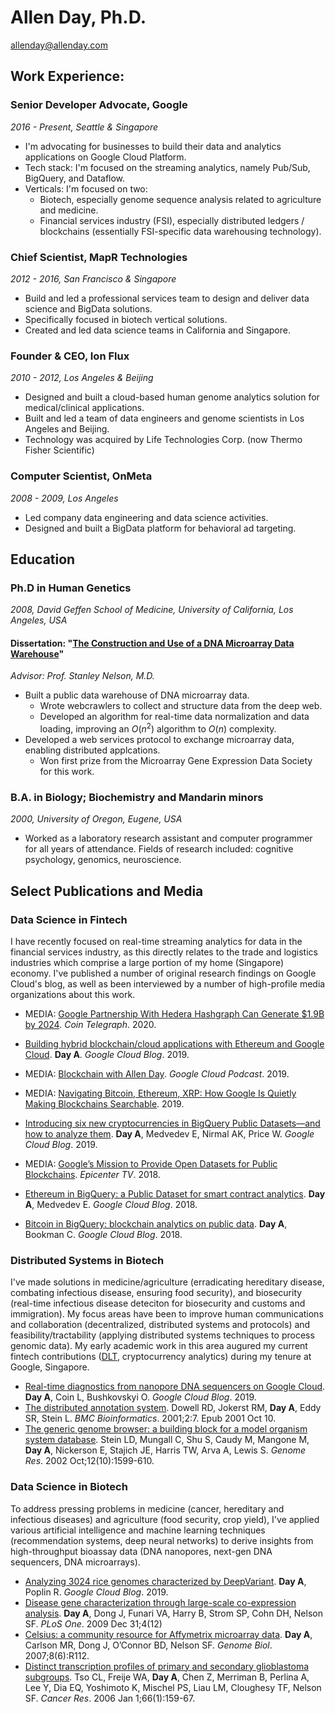 # Allen Day, Ph.D.

[allenday@allenday.com](mailto:allenday@allenday.com)

## Work Experience:

### Senior Developer Advocate, Google
*2016 - Present, Seattle & Singapore*
- I'm advocating for businesses to build their data and analytics applications
  on Google Cloud Platform.
- Tech stack: I'm focused on the streaming analytics, namely Pub/Sub, BigQuery,
  and Dataflow.
- Verticals: I'm focused on two:
  - Biotech, especially genome sequence analysis related to agriculture and
    medicine.
  - Financial services industry (FSI), especially distributed ledgers /
    blockchains (essentially FSI-specific data warehousing technology).

### Chief Scientist, MapR Technologies
*2012 - 2016, San Francisco & Singapore*
- Build and led a professional services team to design and deliver data science
  and BigData solutions.
- Specifically focused in biotech vertical solutions.
- Created and led data science teams in California and Singapore.

### Founder & CEO, Ion Flux
*2010 - 2012, Los Angeles & Beijing*
- Designed and built a cloud-based human genome analytics solution for
  medical/clinical applications.
- Built and led a team of data engineers and genome scientists in Los Angeles
  and Beijing.
- Technology was acquired by Life Technologies Corp. (now Thermo Fisher
  Scientific)

<!--
### Computer Scientist, Language Weaver
*2009 - 2010, Los Angeles*
- Engineered a distributed computing, machine learning application (statistical machine translation).
-->
### Computer Scientist, OnMeta
*2008 - 2009, Los Angeles*
- Led company data engineering and data science activities.
- Designed and built a BigData platform for behavioral ad targeting.

## Education

### Ph.D in Human Genetics
*2008, David Geffen School of Medicine, University of California, Los Angeles, USA*

#### Dissertation: "[The Construction and Use of a DNA Microarray Data Warehouse](https://github.com/allenday/dissertation/raw/master/thesis.pdf)"
*Advisor: Prof. Stanley Nelson, M.D.*
- Built a public data warehouse of DNA microarray data.
  - Wrote webcrawlers to collect and structure data from the deep web.
  - Developed an algorithm for real-time data normalization and data loading,
    improving an $O(n^2)$ algorithm to $O(n)$ complexity.
- Developed a web services protocol to exchange microarray data, enabling
  distributed applcations.
  - Won first prize from the Microarray Gene Expression Data Society for this
    work.

### B.A. in Biology; Biochemistry and Mandarin minors
*2000, University of Oregon, Eugene, USA*
- Worked as a laboratory research assistant and computer programmer for all
  years of attendance. Fields of research included: cognitive psychology,
  genomics, neuroscience.

## Select Publications and Media

### Data Science in Fintech

  I have recently focused on real-time streaming analytics for data in the
  financial services industry, as this directly relates to the trade and
  logistics industries which comprise a large portion of my home (Singapore)
  economy. I've published a number of original research findings on Google
  Cloud's blog, as well as been interviewed by a number of high-profile media
  organizations about this work.

- MEDIA: [Google Partnership With Hedera Hashgraph Can Generate $1.9B by 2024](https://cointelegraph.com/news/google-partnership-with-hedera-hashgraph-can-generate-19b-by-2024). *Coin Telegraph*. 2020.
- [Building hybrid blockchain/cloud applications with Ethereum and Google Cloud](https://cloud.google.com/blog/products/data-analytics/building-hybrid-blockchain-cloud-applications-with-ethereum-and-google-cloud). **Day A**. *Google Cloud Blog*. 2019.
- MEDIA: [Blockchain with Allen Day](https://www.gcppodcast.com/post/episode-186-blockchain-with-allen-day/). *Google Cloud Podcast*. 2019.
- MEDIA: [Navigating Bitcoin, Ethereum, XRP: How Google Is Quietly Making Blockchains Searchable](https://www.forbes.com/sites/michaeldelcastillo/2019/02/04/navigating-bitcoin-ethereum-xrp-how-google-is-quietly-making-blockchains-searchable/#33054b524248). 2019.
- [Introducing six new cryptocurrencies in BigQuery Public Datasets—and how to analyze them](https://cloud.google.com/blog/products/data-analytics/introducing-six-new-cryptocurrencies-in-bigquery-public-datasets-and-how-to-analyze-them). **Day A**, Medvedev E, Nirmal AK, Price W. *Google Cloud Blog*. 2019.
- MEDIA: [Google’s Mission to Provide Open Datasets for Public Blockchains](https://epicenter.tv/episodes/254/). *Epicenter TV*. 2018.

- [Ethereum in BigQuery: a Public Dataset for smart contract analytics](https://cloud.google.com/blog/products/data-analytics/ethereum-bigquery-public-dataset-smart-contract-analytics). **Day A**, Medvedev E. *Google Cloud Blog*. 2018.
- [Bitcoin in BigQuery: blockchain analytics on public data](https://cloud.google.com/blog/products/gcp/bitcoin-in-bigquery-blockchain-analytics-on-public-data). **Day A**, Bookman C. *Google Cloud Blog*. 2018.

### Distributed Systems in Biotech

  I've made solutions in medicine/agriculture (erradicating hereditary disease,
  combating infectious disease, ensuring food security), and biosecurity
  (real-time infectious disease deteciton for biosecurity and customs and
  immigration). My focus areas have been to improve human communications and
  collaboration (decentralized, distributed systems and protocols) and
  feasibility/tractability (applying distributed systems techniques to process
  genomic data). My early academic work in this area augured my current fintech
  contributions ([DLT](https://en.wikipedia.org/wiki/Distributed_ledger),
  cryptocurrency analytics) during my tenure at Google, Singapore.
  
- [Real-time diagnostics from nanopore DNA sequencers on Google Cloud](https://cloud.google.com/blog/products/data-analytics/real-time-diagnostics-from-nanopore-dna-sequencers-on-google-cloud). **Day A**, Coin L, Bushkovskyi O. *Google Cloud Blog*. 2019.
- [The distributed annotation system](https://www.ncbi.nlm.nih.gov/pubmed/11667947). Dowell RD, Jokerst RM, **Day A**, Eddy SR, Stein L. *BMC Bioinformatics*. 2001;2:7. Epub 2001 Oct 10.
- [The generic genome browser: a building block for a model organism system database](https://www.ncbi.nlm.nih.gov/pubmed/12368253). Stein LD, Mungall C, Shu S, Caudy M, Mangone M, **Day A**, Nickerson E, Stajich JE, Harris TW, Arva A, Lewis S. *Genome Res*. 2002 Oct;12(10):1599-610.

### Data Science in Biotech

  To address pressing problems in medicine (cancer, hereditary and infectious
  diseases)  and agriculture (food security, crop yield), I've applied various
  artificial intelligence and machine learning techniques (recommendation
  systems, deep neural networks) to derive insights from high-throughput bioassay
  data (DNA nanopores, next-gen DNA sequencers, DNA microarrays).

- [Analyzing 3024 rice genomes characterized by DeepVariant](https://cloud.google.com/blog/products/data-analytics/analyzing-3024-rice-genomes-characterized-by-deepvariant). **Day A**, Poplin R. *Google Cloud Blog*. 2019.
- [Disease gene characterization through large-scale co-expression analysis](https://www.ncbi.nlm.nih.gov/pubmed/20046828). **Day A**, Dong J, Funari VA, Harry B, Strom SP, Cohn DH, Nelson SF. *PLoS One*. 2009 Dec 31;4(12)
- [Celsius: a community resource for Affymetrix microarray data](https://www.ncbi.nlm.nih.gov/pubmed/17570842). **Day A**, Carlson MR, Dong J, O’Connor BD, Nelson SF. *Genome Biol*. 2007;8(6):R112.
- [Distinct transcription profiles of primary and secondary glioblastoma subgroups](https://www.ncbi.nlm.nih.gov/pubmed/16397228). Tso CL, Freije WA, **Day A**, Chen Z, Merriman B, Perlina A, Lee Y, Dia EQ, Yoshimoto K, Mischel PS, Liau LM, Cloughesy TF, Nelson SF. *Cancer Res*. 2006 Jan 1;66(1):159-67.

<!---
Additional Publications
- [Cartilage-selective genes identified in genome-scale analysis of non-cartilage and cartilage gene expression](https://www.ncbi.nlm.nih.gov/pubmed/17565682). Funari VA, **Day A**, Krakow D, Cohn ZA, Chen Z, Nelson SF, Cohn DH. *BMC Genomics*. 2007 Jun 12;8:165.
-->
